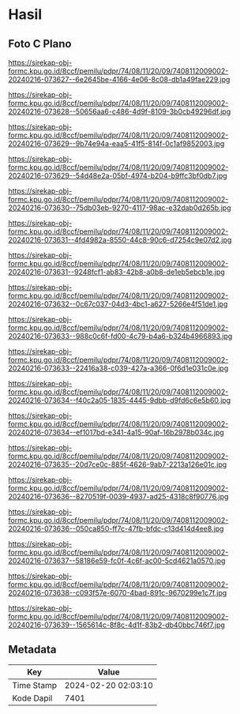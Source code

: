 # Hasil

## Foto C Plano

https://sirekap-obj-formc.kpu.go.id/8ccf/pemilu/pdpr/74/08/11/20/09/7408112009002-20240216-073627--6e2645be-4166-4e06-8c08-db1a49fae229.jpg

https://sirekap-obj-formc.kpu.go.id/8ccf/pemilu/pdpr/74/08/11/20/09/7408112009002-20240216-073628--50656aa6-c486-4d9f-8109-3b0cb49296df.jpg

https://sirekap-obj-formc.kpu.go.id/8ccf/pemilu/pdpr/74/08/11/20/09/7408112009002-20240216-073629--9b74e94a-eaa5-41f5-814f-0c1af9852003.jpg

https://sirekap-obj-formc.kpu.go.id/8ccf/pemilu/pdpr/74/08/11/20/09/7408112009002-20240216-073629--54d48e2a-05bf-4974-b204-b9ffc3bf0db7.jpg

https://sirekap-obj-formc.kpu.go.id/8ccf/pemilu/pdpr/74/08/11/20/09/7408112009002-20240216-073630--75db03eb-9270-4117-98ac-e32dab0d265b.jpg

https://sirekap-obj-formc.kpu.go.id/8ccf/pemilu/pdpr/74/08/11/20/09/7408112009002-20240216-073631--4fd4982a-8550-44c8-90c6-d7254c9e07d2.jpg

https://sirekap-obj-formc.kpu.go.id/8ccf/pemilu/pdpr/74/08/11/20/09/7408112009002-20240216-073631--9248fcf1-ab83-42b8-a0b8-de1eb5ebcb1e.jpg

https://sirekap-obj-formc.kpu.go.id/8ccf/pemilu/pdpr/74/08/11/20/09/7408112009002-20240216-073632--0c67c037-04d3-4bc1-a627-5266e4f51de1.jpg

https://sirekap-obj-formc.kpu.go.id/8ccf/pemilu/pdpr/74/08/11/20/09/7408112009002-20240216-073633--988c0c6f-fd00-4c79-b4a6-b324b4966893.jpg

https://sirekap-obj-formc.kpu.go.id/8ccf/pemilu/pdpr/74/08/11/20/09/7408112009002-20240216-073633--22416a38-c039-427a-a366-0f6d1e031c0e.jpg

https://sirekap-obj-formc.kpu.go.id/8ccf/pemilu/pdpr/74/08/11/20/09/7408112009002-20240216-073634--f40c2a05-1835-4445-9dbb-d9fd6c6e5b60.jpg

https://sirekap-obj-formc.kpu.go.id/8ccf/pemilu/pdpr/74/08/11/20/09/7408112009002-20240216-073634--ef1017bd-e341-4a15-90af-16b2978b034c.jpg

https://sirekap-obj-formc.kpu.go.id/8ccf/pemilu/pdpr/74/08/11/20/09/7408112009002-20240216-073635--20d7ce0c-885f-4626-9ab7-2213a126e01c.jpg

https://sirekap-obj-formc.kpu.go.id/8ccf/pemilu/pdpr/74/08/11/20/09/7408112009002-20240216-073636--8270519f-0039-4937-ad25-4318c8f90776.jpg

https://sirekap-obj-formc.kpu.go.id/8ccf/pemilu/pdpr/74/08/11/20/09/7408112009002-20240216-073636--050ca850-ff7c-47fb-bfdc-c13d414d4ee8.jpg

https://sirekap-obj-formc.kpu.go.id/8ccf/pemilu/pdpr/74/08/11/20/09/7408112009002-20240216-073637--58186e59-fc0f-4c6f-ac00-5cd4621a0570.jpg

https://sirekap-obj-formc.kpu.go.id/8ccf/pemilu/pdpr/74/08/11/20/09/7408112009002-20240216-073638--c093f57e-6070-4bad-891c-9670299e1c7f.jpg

https://sirekap-obj-formc.kpu.go.id/8ccf/pemilu/pdpr/74/08/11/20/09/7408112009002-20240216-073639--1565614c-8f8c-4d1f-83b2-db40bbc746f7.jpg


## Metadata

| Key        | Value               |
| ---------- | ------------------- |
| Time Stamp | 2024-02-20 02:03:10 |
| Kode Dapil | 7401                |




